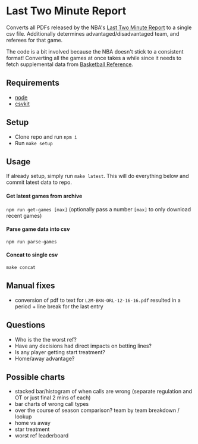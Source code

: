 # Last Two Minute Report
Converts all PDFs released by the NBA's [Last Two Minute Report](http://official.nba.com/nba-last-two-minute-reports-archive/) to a single csv file. Additionally determines advantaged/disadvantaged team, and referees for that game.

The code is a bit involved because the NBA doesn't stick to a consistent format! Converting all the games at once takes a while since it needs to fetch supplemental data from [Basketball Reference](https://basketball-reference.com).

## Requirements
* [node](https://node.js.org)
* [csvkit](https://csvkit.readthedocs.org)

## Setup
* Clone repo and run `npm i`
* Run `make setup`

## Usage

If already setup, simply run `make latest`. This will do everything below and commit latest data to repo.

#### Get latest games from archive
`npm run get-games [max]` (optionally pass a number `[max]` to only download recent games)

#### Parse game data into csv
`npm run parse-games`

#### Concat to single csv
`make concat`

## Manual fixes
* conversion of pdf to text for `L2M-BKN-ORL-12-16-16.pdf` resulted in a period + line break for the last entry

## Questions
* Who is the the worst ref?
* Have any decisions had direct impacts on betting lines?
* Is any player getting start treatment?
* Home/away advantage?

## Possible charts
* stacked bar/histogram of when calls are wrong (separate regulation and OT or just final 2 mins of each)
* bar charts of wrong call types
* over the course of season comparison?
team by team breakdown / lookup
* home vs away
* star treatment
* worst ref leaderboard